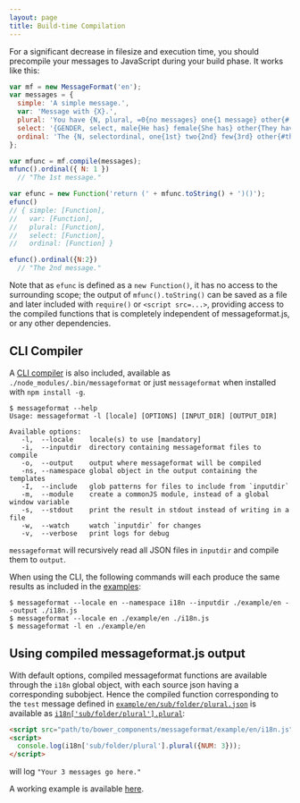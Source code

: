 ```yaml
---
layout: page
title: Build-time Compilation
---
```


For a significant decrease in filesize and execution time, you should precompile your messages to JavaScript during your build phase. It works like this:

```js
var mf = new MessageFormat('en');
var messages = {
  simple: 'A simple message.',
  var: 'Message with {X}.',
  plural: 'You have {N, plural, =0{no messages} one{1 message} other{# messages}}.',
  select: '{GENDER, select, male{He has} female{She has} other{They have}} sent you a message.',
  ordinal: 'The {N, selectordinal, one{1st} two{2nd} few{3rd} other{#th}} message.'
};

var mfunc = mf.compile(messages);
mfunc().ordinal({ N: 1 })
  // "The 1st message."

var efunc = new Function('return (' + mfunc.toString() + ')()');
efunc()
// { simple: [Function],
//   var: [Function],
//   plural: [Function],
//   select: [Function],
//   ordinal: [Function] }

efunc().ordinal({N:2})
  // "The 2nd message."
```

Note that as `efunc` is defined as a `new Function()`, it has no access to the surrounding scope; the output of `mfunc().toString()` can be saved as a file and later included with `require()` or `<script src=...>`, providing access to the compiled functions that is completely independent of messageformat.js, or any other dependencies.


## CLI Compiler

A [CLI compiler](https://github.com/SlexAxton/messageformat.js/tree/master/bin/messageformat.js) is also included, available as `./node_modules/.bin/messageformat` or just `messageformat` when installed with `npm install -g`.

```text
$ messageformat --help
Usage: messageformat -l [locale] [OPTIONS] [INPUT_DIR] [OUTPUT_DIR]

Available options:
   -l,	--locale	locale(s) to use [mandatory]
   -i,	--inputdir	directory containing messageformat files to compile
   -o,	--output	output where messageformat will be compiled
   -ns,	--namespace	global object in the output containing the templates
   -I,	--include	glob patterns for files to include from `inputdir`
   -m,	--module	create a commonJS module, instead of a global window variable
   -s,	--stdout	print the result in stdout instead of writing in a file
   -w,	--watch  	watch `inputdir` for changes
   -v,	--verbose	print logs for debug
```

`messageformat` will recursively read all JSON files in `inputdir` and compile them to `output`.

When using the CLI, the following commands will each produce the same results as included in the [examples](https://github.com/SlexAxton/messageformat.js/tree/master/example/en):

```
$ messageformat --locale en --namespace i18n --inputdir ./example/en --output ./i18n.js
$ messageformat --locale en ./example/en ./i18n.js
$ messageformat -l en ./example/en
```


## Using compiled messageformat.js output

With default options, compiled messageformat functions are available through the `i18n` global object, with each source json having a corresponding subobject. Hence the compiled function corresponding to the `test` message defined in [`example/en/sub/folder/plural.json`](https://github.com/SlexAxton/messageformat.js/tree/master/example/en/sub/folder/plural.json) is available as [`i18n['sub/folder/plural'].plural`](https://github.com/SlexAxton/messageformat.js/tree/master/example/en/i18n.js):

```html
<script src="path/to/bower_components/messageformat/example/en/i18n.js"></script>
<script>
  console.log(i18n['sub/folder/plural'].plural({NUM: 3}));
</script>
```
will log `"Your 3 messages go here."`

A working example is available [here](/messageformat.js/example/index.html).
